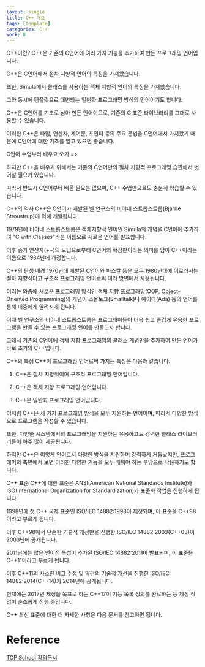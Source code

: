 ```yaml
---
layout: single
title: C++ 개요
tags: [template]
categories: C++
work: 0
---
```


C++이란?
C++은 기존의 C언어에 여러 가지 기능을 추가하여 만든 프로그래밍 언어입니다.

C++은 C언어에서 절차 지향적 언어의 특징을 가져왔습니다.

또한, Simula에서 클래스를 사용하는 객체 지향적 언어의 특징을 가져왔습니다. 

그와 동시에 템플릿으로 대변되는 일반화 프로그래밍 방식의 언어이기도 합니다.

C++은 C언어를 기초로 삼아 만든 언어이므로, 기존의 C 표준 라이브러리를 그대로 사용할 수 있습니다.

 

이러한 C++은 타입, 연산자, 제어문, 포인터 등의 주요 문법을 C언어에서 가져왔기 때문에 C언어에 대한 기초를 알고 있으면 좋습니다.

 

C언어 수업부터 배우고 오기 =>

 

하지만 C++을 배우기 위해서는 기존의 C언어만의 절차 지향적 프로그래밍 습관에서 벗어날 필요가 있습니다.

따라서 반드시 C언어부터 배울 필요는 없으며, C++ 수업만으로도 충분히 학습할 수 있습니다.

C++의 역사
C++은 C언어가 개발된 벨 연구소의 비야네 스트롭스트룹(Bjarne Stroustrup)에 의해 개발됩니다.

1979년에 비야네 스트롭스트룹은 객체지향적 언어인 Simula의 개념을 C언어에 추가하여 "C with Classes"라는 이름으로 새로운 언어를 발표합니다.

이후 증가 연산자(++)의 도입으로부터 C언어의 확장판이라는 의미를 담아 C++이라는 이름으로 1984년에 개정합니다.

C++의 탄생 배경
1970년대 개발된 C언어와 파스칼 등은 모두 1980년대에 이르러서는 절차 지향적이고 구조적 프로그래밍 언어로써 여러 방면에서 사용됩니다.

이러는 와중에 새로운 프로그래밍 방식인 객체 지향 프로그래밍(OOP, Object-Oriented Programming)의 개념이 스몰토크(Smalltalk)나 에이다(Ada) 등의 언어를 통해 대중에게 알려지게 됩니다.

이때 벨 연구소의 비야네 스트롭스트룹은 프로그래머들이 더욱 쉽고 즐겁게 유용한 프로그램을 만들 수 있는 프로그래밍 언어를 만들고자 합니다.

그래서 기존의 C언어에 객체 지향 프로그래밍의 클래스 개념만을 추가하여 만든 언어가 바로 초기의 C++입니다.

C++의 특징
C++이 프로그래밍 언어로써 가지는 특징은 다음과 같습니다.

 

1. C++은 절차 지향적이며 구조적 프로그래밍 언어입니다.

2. C++은 객체 지향 프로그래밍 언어입니다.

3. C++은 일반화 프로그래밍 언어입니다.

 

이처럼 C++은 세 가지 프로그래밍 방식을 모두 지원하는 언어이며, 따라서 다양한 방식으로 프로그램을 작성할 수 있습니다.

또한, 다양한 시스템에서의 프로그래밍을 지원하는 유용하고도 강력한 클래스 라이브러리들이 아주 많이 제공됩니다.

하지만 C++은 이렇게 언어로서 다양한 방식을 지원하며 강력하게 거듭났지만, 프로그래머의 측면에서 보면 이러한 다양한 기능을 모두 배워야 하는 부담으로 작용하기도 합니다.

C++ 표준
C++에 대한 표준은 ANSI(American National Standards Institute)와 ISO(International Organization for Standardization)가 표준화 작업을 진행하게 됩니다.

1998년에 첫 C++ 국제 표준인 ISO/IEC 14882:1998이 제정되며, 이 표준을 C++98이라고 부르게 됩니다.

이후 C++98에서 단순한 기술적 개정만을 진행한 ISO/IEC 14882:2003(C++03)이 2003년에 공개됩니다.

2011년에는 많은 언어적 특성이 추가된 ISO/IEC 14882:2011이 발표되며, 이 표준을 C++11이라고 부르게 됩니다.

이후 C++11의 사소한 버그 수정 및 약간의 기술적 개선을 진행한 ISO/IEC 14882:2014(C++14)가 2014년에 공개됩니다.

현재에는 2017년 제정을 목표로 하는 C++17이 기능 목록 정의를 완료하는 등 제정 작업이 순조롭게 진행 중입니다.

 

C++ 최신 표준에 대한 더 자세한 사항은 다음 문서를 참고하면 됩니다.



# Reference 

[TCP School 강의문서](http://www.tcpschool.com/cpp/intro)  
